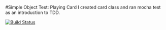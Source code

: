 #Simple Object Test: Playing Card
I created card class and ran mocha test as an introduction to TDD.


[![Build Status](https://travis-ci.org/hlpetway/simple-object-test.svg?branch=branch)](https://travis-ci.org/hlpetway/simple-object-test)
